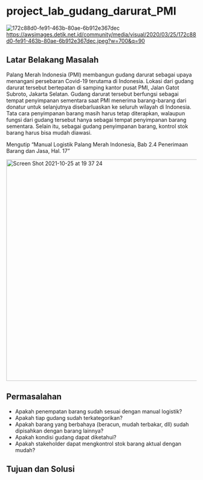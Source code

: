 # project_lab_gudang_darurat_PMI
![172c88d0-fe91-463b-80ae-6b912e367dec](https://user-images.githubusercontent.com/86690521/139873604-eff37c1e-0ce5-4201-8192-3e1c551755d2.jpeg)
https://awsimages.detik.net.id/community/media/visual/2020/03/25/172c88d0-fe91-463b-80ae-6b912e367dec.jpeg?w=700&q=90

## **Latar Belakang Masalah**

Palang Merah Indonesia (PMI) membangun gudang darurat sebagai upaya menangani persebaran Covid-19 terutama di Indonesia. Lokasi dari gudang darurat tersebut bertepatan di samping kantor pusat PMI, Jalan Gatot Subroto, Jakarta Selatan. Gudang darurat tersebut berfungsi sebagai tempat penyimpanan sementara saat PMI menerima barang-barang dari donatur untuk selanjutnya disebarluaskan ke seluruh wilayah di Indonesia. Tata cara penyimpanan barang masih harus tetap diterapkan, walaupun fungsi dari gudang tersebut hanya sebagai tempat penyimpanan barang sementara. Selain itu, sebagai gudang penyimpanan barang, kontrol stok barang harus bisa mudah diawasi.

Mengutip “Manual Logistik Palang Merah Indonesia, Bab 2.4 Penerimaan Barang dan Jasa, Hal. 17”

<img width="584" alt="Screen Shot 2021-10-25 at 19 37 24" src="https://user-images.githubusercontent.com/86690521/139873382-3e522a8c-d566-46fa-8c41-ca80f2ad08db.png">

## **Permasalahan**

- Apakah penempatan barang sudah sesuai dengan manual logistik?
- Apakah tiap gudang sudah terkategorikan?
- Apakah barang yang berbahaya (beracun, mudah terbakar, dll) sudah dipisahkan dengan barang lainnya?
- Apakah kondisi gudang dapat diketahui?
- Apakah stakeholder dapat mengkontrol stok barang aktual dengan mudah?

## **Tujuan dan Solusi**

